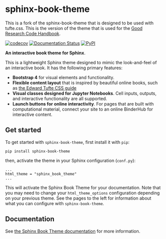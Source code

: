# sphinx-book-theme

This is a fork of the sphinx-book-theme that is designed to be used with tufte.css. This is the version of the theme that is used for the [Good Research Code Handbook](https://goodresearch.dev).

[![codecov][codecov-badge]][codecov-link] [![Documentation Status][rtd-badge]][rtd-link] [![PyPI][pypi-badge]][pypi-link]

**An interactive book theme for Sphinx**.

This is a lightweight Sphinx theme designed to mimic the look-and-feel of an
interactive book. It has the following primary features:

- **Bootstrap 4**
  for visual elements and functionality.
- **Flexible content layout** that is inspired by beautiful online books,
  such as [the Edward Tufte CSS guide](https://edwardtufte.github.io/tufte-css/)
- **Visual classes designed for Jupyter Notebooks**. Cell inputs, outputs,
  and interactive functionality are all supported.
- **Launch buttons for online interactivity**. For pages that are built with
  computational material, connect your site to an online BinderHub for interactive content.

## Get started

To get started with `sphinx-book-theme`, first install it with `pip`:

```
pip install sphinx-book-theme
```

then, activate the theme in your Sphinx configuration (`conf.py`):

```
...
html_theme = "sphinx_book_theme"
...
```

This will activate the Sphinx Book Theme for your documentation. Note that you may
need to change your `html_theme_options` configuration depending on your previous
theme. See the pages to the left for information about what you can configure with
`sphinx-book-theme`.

## Documentation

See [the Sphinx Book Theme documentation](https://sphinx-book-theme.readthedocs.io/en/latest/)
for more information.

[codecov-badge]: https://codecov.io/gh/executablebooks/sphinx-book-theme/branch/master/graph/badge.svg
[codecov-link]: https://codecov.io/gh/executablebooks/sphinx-book-theme
[rtd-badge]: https://readthedocs.org/projects/sphinx-book-theme/badge/?version=latest
[rtd-link]: https://sphinx-book-theme.readthedocs.io/en/latest/?badge=latest
[pypi-badge]: https://img.shields.io/pypi/v/sphinx-book-theme.svg
[pypi-link]: https://pypi.org/project/sphinx-book-theme
